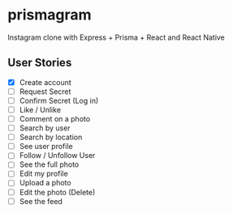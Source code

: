 # prismagram
Instagram clone with Express + Prisma + React and React Native


## User Stories

- [x] Create account
- [ ] Request Secret
- [ ] Confirm Secret (Log in)
- [ ] Like / Unlike
- [ ] Comment on a photo
- [ ] Search by user
- [ ] Search by location
- [ ] See user profile
- [ ] Follow / Unfollow User
- [ ] See the full photo
- [ ] Edit my profile
- [ ] Upload a photo
- [ ] Edit the photo (Delete)
- [ ] See the feed